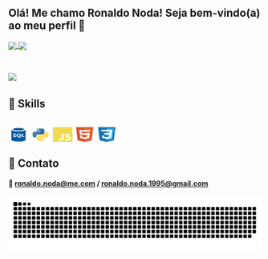 ## Olá! Me chamo Ronaldo Noda! Seja bem-vindo(a) ao meu perfil 👋
<a href="https://github.com/Ronaldo-Noda/github-readme-stats">
  <img height=200 align="center" src="https://github-readme-stats.vercel.app/api?username=Ronaldo-Noda&show_icons=true&theme=tokyonight" />
</a>
<a href="https://github.com/Ronaldo-Noda/convoychat">
  <img height=200 align="center" src="https://github-readme-stats.vercel.app/api/top-langs?username=Ronaldo-Noda&layout=donut&theme=tokyonight&langs_count=8&card_width=320" />
</a>

##

<div style="display: inline_block"><br>
 <a href="https://www.linkedin.com/in/ronaldo-noda-443306182/" target="_blank"><img src="https://img.shields.io/badge/-LinkedIn-%230077B5?style=for-the-badge&logo=linkedin&logoColor=white" target="_blank"></a> 
</div>

##

## 🚀 Skills
<div style="display: inline_block"><br>
  <img align="center" alt="Rafa-Csharp" height="30" width="40" src="https://raw.githubusercontent.com/devicons/devicon/master/icons/azuresqldatabase/azuresqldatabase-plain.svg">
  <img align="center" alt="Rafa-Python" height="30" width="40" src="https://raw.githubusercontent.com/devicons/devicon/master/icons/python/python-original.svg">
  <img align="center" alt="Rafa-Js" height="30" width="40" src="https://raw.githubusercontent.com/devicons/devicon/master/icons/javascript/javascript-plain.svg">
  <img align="center" alt="Rafa-HTML" height="30" width="40" src="https://raw.githubusercontent.com/devicons/devicon/master/icons/html5/html5-original.svg">
  <img align="center" alt="Rafa-CSS" height="30" width="40" src="https://raw.githubusercontent.com/devicons/devicon/master/icons/css3/css3-original.svg">
  
</div>

##

## 📧 Contato 

      
#### 📧 ronaldo.noda@me.com / ronaldo.noda.1995@gmail.com


<picture align="center">
  <source media="(prefers-color-scheme: dark)" srcset="https://raw.githubusercontent.com/Ronaldo-Noda/Ronaldo-Noda/output/github-contribution-grid-snake-dark.svg">
  <source media="(prefers-color-scheme: light)" srcset="https://raw.githubusercontent.com/Ronaldo-Noda/Ronaldo-Noda/output/github-contribution-grid-snake-dark.svg">
  <img align="center" alt="github contribution grid snake animation" src="https://raw.githubusercontent.com/Ronaldo-Noda/Ronaldo-Noda/output/github-contribution-grid-snake.svg">
</picture>

